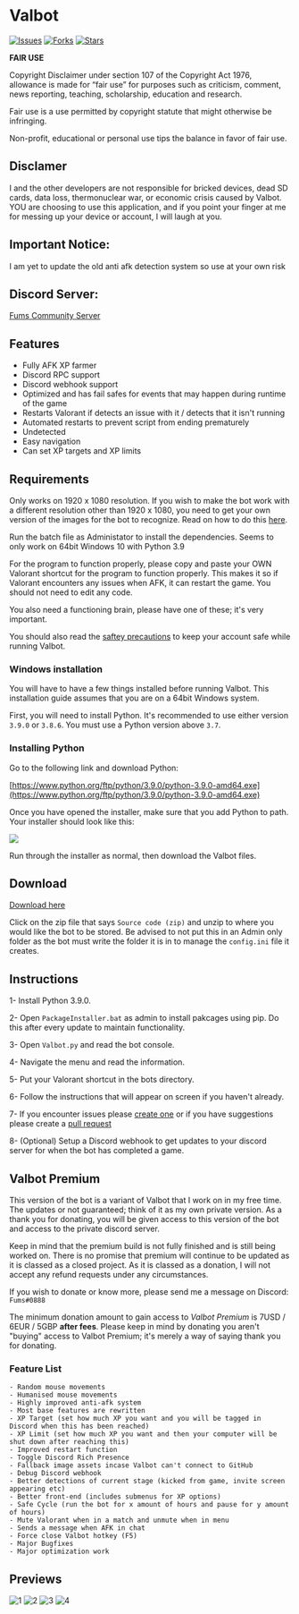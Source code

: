 # Valbot

[![Issues](https://img.shields.io/github/issues/MrFums/Valbot)](https://github.com/MrFums/Valbot/issues)
[![Forks](https://img.shields.io/github/forks/MrFums/Valbot)](https://github.com/MrFums/Valbot/network)
[![Stars](https://img.shields.io/github/stars/MrFums/Valbot)](https://github.com/MrFums/Valbot/stargazers)


**FAIR USE**

Copyright Disclaimer under section 107 of the Copyright Act 1976, allowance is made for “fair use” for purposes such as criticism, comment, news reporting, teaching, scholarship, education and research.

Fair use is a use permitted by copyright statute that might otherwise be infringing. 

Non-profit, educational or personal use tips the balance in favor of fair use. 

## Disclamer
I and the other developers are not responsible for bricked devices,
dead SD cards, data loss, thermonuclear war, or economic crisis caused by
Valbot. YOU are choosing to use this application, and if you
point your finger at me for messing up your device or account, I will laugh at you.

## Important Notice:

I am yet to update the old anti afk detection system so use at your own risk

## Discord Server:
[Fums Community Server](https://discord.gg/RDgbSsKTS5)



## Features

* Fully AFK XP farmer
* Discord RPC support
* Discord webhook support
* Optimized and has fail safes for events that may happen during runtime of the game
* Restarts Valorant if detects an issue with it / detects that it isn't running
* Automated restarts to prevent script from ending prematurely 
* Undetected 
* Easy navigation
* Can set XP targets and XP limits


## Requirements

Only works on 1920 x 1080 resolution. If you wish to make the bot work with a different resolution other than 1920 x 1080, you need to get your own version of the images for the bot to recognize. Read on how to do this [here](https://github.com/The-Drobe/Valbot/blob/master/information/change_resolution.txt).

Run the batch file as Administator to install the dependencies. 
Seems to only work on 64bit Windows 10 with Python 3.9 

For the program to function properly, please copy and paste your OWN Valorant shortcut for the program to function properly. This makes it so if Valorant encounters any issues when AFK, it can restart the game. You should not need to edit any code.

You also need a functioning brain, please have one of these; it's very important.

You should also read the [saftey precautions](https://github.com/The-Drobe/Valbot/blob/master/information/safetyprecautions.txt) to keep your account safe while running Valbot.

### Windows installation

You will have to have a few things installed before running Valbot. This installation guide assumes that you are on a 64bit Windows system.

First, you will need to install Python. It's recommended to use either version `3.9.0` or `3.8.6`. You must use a Python version above `3.7`. 

### Installing Python

Go to the following link and download Python:

[https://www.python.org/ftp/python/3.9.0/python-3.9.0-amd64.exe](https://www.python.org/ftp/python/3.9.0/python-3.9.0-amd64.exe)

Once you have opened the installer, make sure that you add Python to path. Your installer should look like this:

<img align="center" src="https://i.imgur.com/iefWNyw.png">

Run through the installer as normal, then download the Valbot files.


## Download

[Download here](https://github.com/The-Drobe/Valbot/releases/latest)

Click on the zip file that says `Source code (zip)` and unzip to where you would like the bot to be stored. Be advised to not put this in an Admin only folder as the bot must write the folder it is in to manage the `config.ini` file it creates.


## Instructions

1- Install Python 3.9.0.

2- Open `PackageInstaller.bat` as admin to install pakcages using pip. Do this after every update to maintain functionality.

3- Open `Valbot.py` and read the bot console.

4- Navigate the menu and read the information.

5- Put your Valorant shortcut in the bots directory.

6- Follow the instructions that will appear on screen if you haven't already.

7- If you encounter issues please [create one](https://github.com/The-Drobe/ValBot/issues/new) or if you have suggestions please create a [pull request](https://github.comThe-Drobe/ValBot/compare)

8- (Optional) Setup a Discord webhook to get updates to your discord server for when the bot has completed a game.

## Valbot Premium

This version of the bot is a variant of Valbot that I work on in my free time. The updates or not guaranteed; think of it as my own private version. As a thank you for donating, you will be given access to this version of the bot and access to the private discord server.

Keep in mind that the premium build is not fully finished and is still being worked on. There is no promise that premium will continue to be updated as it is classed as a closed project. As it is classed as a donation, I will not accept any refund requests under any circumstances.

If you wish to donate or know more, please send me a message on Discord: `Fums#0888`

The minimum donation amount to gain access to *Valbot Premium* is 7USD / 6EUR / 5GBP __after fees__. Please keep in mind by donating you aren't "buying" access to Valbot Premium; it's merely a way of saying thank you for donating.

### Feature List
```
- Random mouse movements
- Humanised mouse movements
- Highly improved anti-afk system
- Most base features are rewritten
- XP Target (set how much XP you want and you will be tagged in Discord when this has been reached)
- XP Limit (set how much XP you want and then your computer will be shut down after reaching this)
- Improved restart function
- Toggle Discord Rich Presence
- Fallback image assets incase Valbot can't connect to GitHub
- Debug Discord webhook
- Better detections of current stage (kicked from game, invite screen appearing etc)
- Better front-end (includes submenus for XP options)
- Safe Cycle (run the bot for x amount of hours and pause for y amount of hours)
- Mute Valorant when in a match and unmute when in menu
- Sends a message when AFK in chat
- Force close Valbot hotkey (F5)
- Major Bugfixes
- Major optimization work
```


## Previews

![1](https://cdn.discordapp.com/attachments/805228393314516992/837761660265037854/unknown.png)
![2](https://cdn.discordapp.com/attachments/805228393314516992/837761751420239912/unknown.png)
![3](https://cdn.discordapp.com/attachments/805228393314516992/837762587671920717/unknown.png)
![4](https://cdn.discordapp.com/attachments/805228393314516992/837762620018524170/unknown.png)
